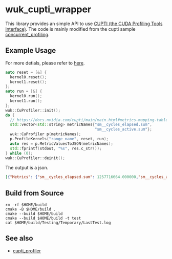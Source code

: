 # wuk_cupti_wrapper

This library provides an simple API to use [CUPTI (the CUDA Profiling Tools Interface)](https://docs.nvidia.com/cupti/index.html). The code is mainly modified from the cupti sample [concurrent_profiling](https://github.com/mmcloughlin/cuptisamples/blob/main/samples/concurrent_profiling/concurrent_profiling.cu).

## Example Usage

For more detials, please refer to [here](./test/concurrent_profiling/main.cu).

```cpp
auto reset = [&] {
  kernel0.reset();
  kernel1.reset();
};
auto run = [&] {
  kernel0.run();
  kernel1.run();
};
wuk::CuProfiler::init();
do {
  // https://docs.nvidia.com/cupti/main/main.html#metrics-mapping-table
  std::vector<std::string> metricNames{"sm__cycles_elapsed.sum",
                                       "sm__cycles_active.sum"};
  wuk::CuProfiler p(metricNames);
  p.ProfileKernels("range_name", reset, run);
  auto res = p.MetricValuesToJSON(metricNames);
  std::fprintf(stdout, "%s", res.c_str());
} while (0);
wuk::CuProfiler::deinit();
```

The output is a json.

```json
[{"Metrics": {"sm__cycles_elapsed.sum": 1257716664.000000,"sm__cycles_active.sum": 907696.000000}, "RangeName": "range_name"}]
```

## Build from Source

```shell
rm -rf $HOME/build
cmake -B $HOME/build .
cmake --build $HOME/build
cmake --build $HOME/build -t test
cat $HOME/build/Testing/Temporary/LastTest.log
```

## See also

- [cupti_profiler](https://github.com/srvm/cupti_profiler)

